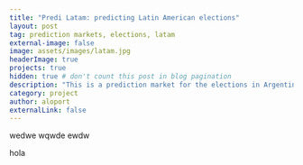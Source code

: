 ```yaml
---
title: "Predi Latam: predicting Latin American elections"
layout: post
tag: prediction markets, elections, latam
external-image: false
image: assets/images/latam.jpg
headerImage: true
projects: true
hidden: true # don't count this post in blog pagination
description: "This is a prediction market for the elections in Argentina, Bolivia and Uruguay, as well as the political situation in Venezuela."
category: project
author: aloport
externalLink: false
---
```

wedwe
wqwde
ewdw



hola
